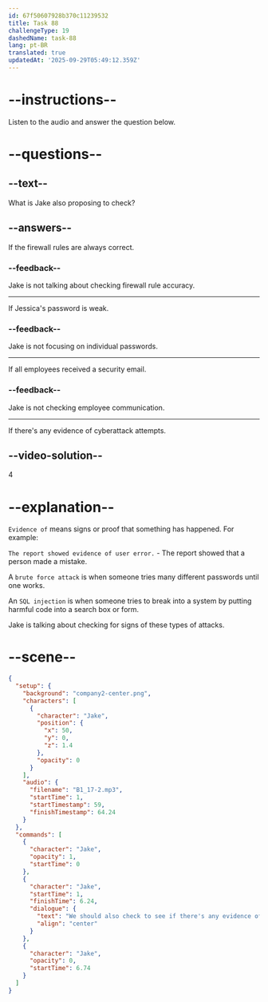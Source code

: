 ```yaml
---
id: 67f50607928b370c11239532
title: Task 88
challengeType: 19
dashedName: task-88
lang: pt-BR
translated: true
updatedAt: '2025-09-29T05:49:12.359Z'
---
```


<!-- (audio) Jake: We should also check to see if there's any evidence of brute force attacks or SQL injection attempts. -->

# --instructions--

Listen to the audio and answer the question below.

# --questions--

## --text--

What is Jake also proposing to check?

## --answers--

If the firewall rules are always correct.

### --feedback--

Jake is not talking about checking firewall rule accuracy.

---

If Jessica's password is weak.

### --feedback--

Jake is not focusing on individual passwords.

---

If all employees received a security email.

### --feedback--

Jake is not checking employee communication.

---

If there's any evidence of cyberattack attempts.

## --video-solution--

4

# --explanation--

`Evidence of` means signs or proof that something has happened. For example:

`The report showed evidence of user error.` - The report showed that a person made a mistake.

A `brute force attack` is when someone tries many different passwords until one works.

An `SQL injection` is when someone tries to break into a system by putting harmful code into a search box or form.

Jake is talking about checking for signs of these types of attacks.

# --scene--

```json
{
  "setup": {
    "background": "company2-center.png",
    "characters": [
      {
        "character": "Jake",
        "position": {
          "x": 50,
          "y": 0,
          "z": 1.4
        },
        "opacity": 0
      }
    ],
    "audio": {
      "filename": "B1_17-2.mp3",
      "startTime": 1,
      "startTimestamp": 59,
      "finishTimestamp": 64.24
    }
  },
  "commands": [
    {
      "character": "Jake",
      "opacity": 1,
      "startTime": 0
    },
    {
      "character": "Jake",
      "startTime": 1,
      "finishTime": 6.24,
      "dialogue": {
        "text": "We should also check to see if there's any evidence of brute force attacks or SQL injection attempts.",
        "align": "center"
      }
    },
    {
      "character": "Jake",
      "opacity": 0,
      "startTime": 6.74
    }
  ]
}
```

